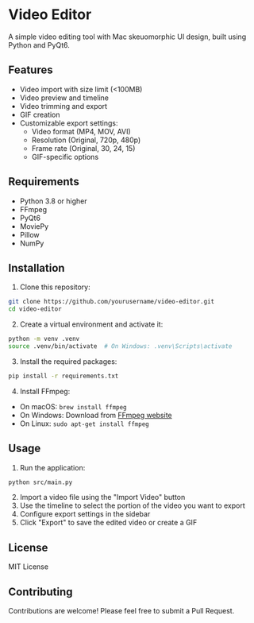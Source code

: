 # Video Editor

A simple video editing tool with Mac skeuomorphic UI design, built using Python and PyQt6.

## Features

- Video import with size limit (<100MB)
- Video preview and timeline
- Video trimming and export
- GIF creation
- Customizable export settings:
  - Video format (MP4, MOV, AVI)
  - Resolution (Original, 720p, 480p)
  - Frame rate (Original, 30, 24, 15)
  - GIF-specific options

## Requirements

- Python 3.8 or higher
- FFmpeg
- PyQt6
- MoviePy
- Pillow
- NumPy

## Installation

1. Clone this repository:
```bash
git clone https://github.com/yourusername/video-editor.git
cd video-editor
```

2. Create a virtual environment and activate it:
```bash
python -m venv .venv
source .venv/bin/activate  # On Windows: .venv\Scripts\activate
```

3. Install the required packages:
```bash
pip install -r requirements.txt
```

4. Install FFmpeg:
- On macOS: `brew install ffmpeg`
- On Windows: Download from [FFmpeg website](https://ffmpeg.org/download.html)
- On Linux: `sudo apt-get install ffmpeg`

## Usage

1. Run the application:
```bash
python src/main.py
```

2. Import a video file using the "Import Video" button
3. Use the timeline to select the portion of the video you want to export
4. Configure export settings in the sidebar
5. Click "Export" to save the edited video or create a GIF

## License

MIT License

## Contributing

Contributions are welcome! Please feel free to submit a Pull Request. 